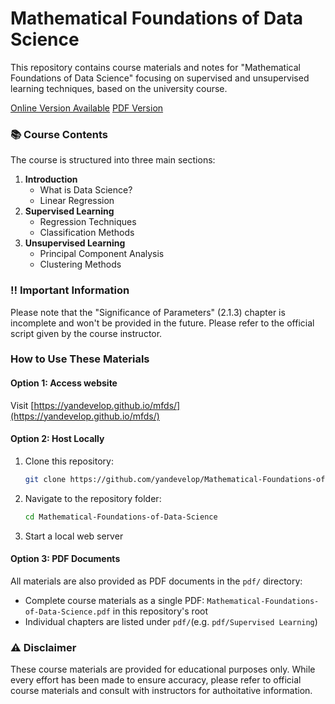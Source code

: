 # Mathematical Foundations of Data Science
This repository contains course materials and notes for "Mathematical Foundations of Data Science" focusing on supervised and unsupervised learning techniques, based on the university course.

[Online Version Available](https://yandevelop.github.io/mfds/)
[PDF Version](https://github.com/yandevelop/Mathematical-Foundations-of-Data-Science/blob/main/Mathematical-Foundations-of-Data-Science-Complete.pdf)

### 📚 Course Contents
The course is structured into three main sections:

1. **Introduction**
    - What is Data Science?
    - Linear Regression
2. **Supervised Learning**
    - Regression Techniques
    - Classification Methods
3. **Unsupervised Learning**
    - Principal Component Analysis
    - Clustering Methods

### ‼️ Important Information
Please note that the "Significance of Parameters" (2.1.3) chapter is incomplete and won't be provided in the future. Please refer to the official script given by the course instructor.

### How to Use These Materials
#### Option 1: Access website
Visit [https://yandevelop.github.io/mfds/](https://yandevelop.github.io/mfds/)

#### Option 2: Host Locally
1. Clone this repository:
   ```bash
   git clone https://github.com/yandevelop/Mathematical-Foundations-of-Data-Science.git
   ```

2. Navigate to the repository folder:
   ```bash
   cd Mathematical-Foundations-of-Data-Science
   ```

3. Start a local web server

#### Option 3: PDF Documents
All materials are also provided as PDF documents in the `pdf/` directory:
- Complete course materials as a single PDF: `Mathematical-Foundations-of-Data-Science.pdf` in this repository's root
- Individual chapters are listed under `pdf/`(e.g. `pdf/Supervised Learning`)

### ⚠️ Disclaimer
These course materials are provided for educational purposes only. While every effort has been made to ensure accuracy, please refer to official course materials and consult with instructors for authoitative information.
